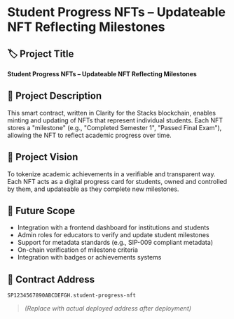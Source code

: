 # Student Progress NFTs – Updateable NFT Reflecting Milestones

## 🏷️ Project Title
**Student Progress NFTs – Updateable NFT Reflecting Milestones**

## 📖 Project Description
This smart contract, written in Clarity for the Stacks blockchain, enables minting and updating of NFTs that represent individual students. Each NFT stores a "milestone" (e.g., "Completed Semester 1", "Passed Final Exam"), allowing the NFT to reflect academic progress over time.

## 🎯 Project Vision
To tokenize academic achievements in a verifiable and transparent way. Each NFT acts as a digital progress card for students, owned and controlled by them, and updateable as they complete new milestones.

## 🚀 Future Scope
- Integration with a frontend dashboard for institutions and students
- Admin roles for educators to verify and update student milestones
- Support for metadata standards (e.g., SIP-009 compliant metadata)
- On-chain verification of milestone criteria
- Integration with badges or achievements systems

## 📜 Contract Address
`SP1234567890ABCDEFGH.student-progress-nft`
> _(Replace with actual deployed address after deployment)_
